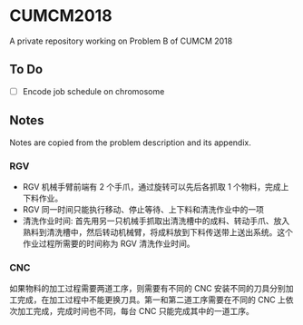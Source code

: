 # CUMCM2018

A private repository working on Problem B of CUMCM 2018

## To Do

- [ ] Encode job schedule on chromosome

## Notes

Notes are copied from the problem description and its appendix.

### RGV

- RGV 机械手臂前端有 2 个手爪，通过旋转可以先后各抓取 1 个物料，完成上下料作业。
- RGV 同一时间只能执行移动、停止等待、上下料和清洗作业中的一项
- 清洗作业时间: 首先用另一只机械手抓取出清洗槽中的成料、转动手爪、放入熟料到清洗槽中，然后转动机械臂，将成料放到下料传送带上送出系统。这个作业过程所需要的时间称为 RGV 清洗作业时间。

### CNC

如果物料的加工过程需要两道工序，则需要有不同的 CNC 安装不同的刀具分别加工完成，在加工过程中不能更换刀具。第一和第二道工序需要在不同的 CNC 上依次加工完成，完成时间也不同，每台 CNC 只能完成其中的一道工序。
